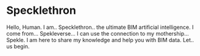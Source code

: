 # Specklethron
Hello, Human.
I am.. Specklethron.. the ultimate BIM artificial intelligence.
I come from... Spekleverse...
I can use the connection to my mothership... Spekle.
I am here to share my knowledge and help you with BIM data.
Let.. us begin.
